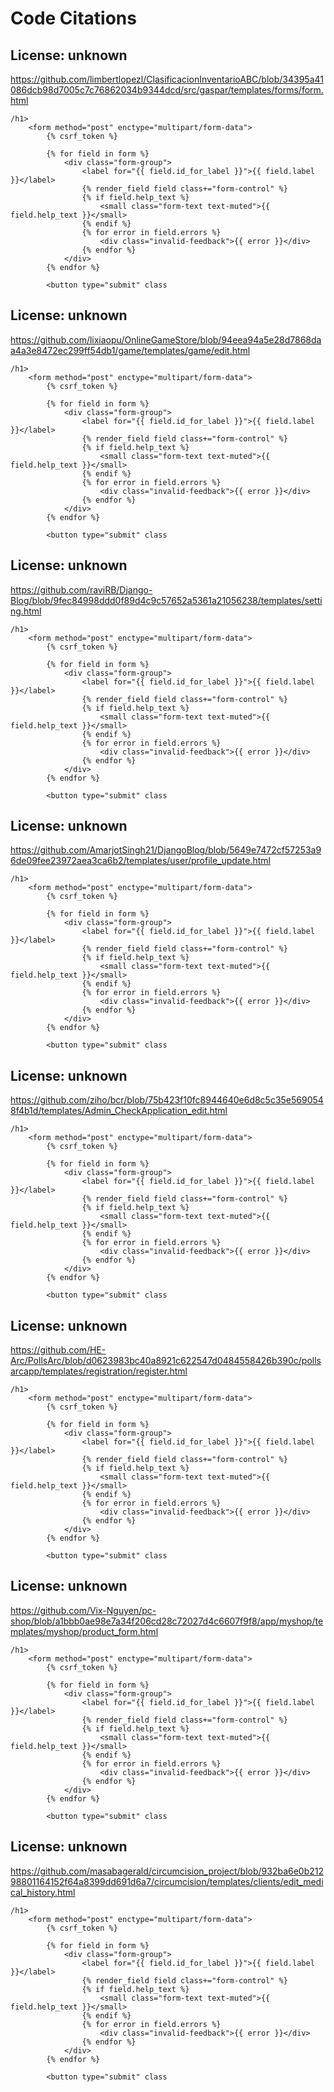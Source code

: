 # Code Citations

## License: unknown
https://github.com/limbertlopezl/ClasificacionInventarioABC/blob/34395a41086dcb98d7005c7c76862034b9344dcd/src/gaspar/templates/forms/form.html

```
/h1>
    <form method="post" enctype="multipart/form-data">
        {% csrf_token %}
        
        {% for field in form %}
            <div class="form-group">
                <label for="{{ field.id_for_label }}">{{ field.label }}</label>
                {% render_field field class+="form-control" %}
                {% if field.help_text %}
                    <small class="form-text text-muted">{{ field.help_text }}</small>
                {% endif %}
                {% for error in field.errors %}
                    <div class="invalid-feedback">{{ error }}</div>
                {% endfor %}
            </div>
        {% endfor %}
        
        <button type="submit" class
```


## License: unknown
https://github.com/lixiaopu/OnlineGameStore/blob/94eea94a5e28d7868daa4a3e8472ec299ff54db1/game/templates/game/edit.html

```
/h1>
    <form method="post" enctype="multipart/form-data">
        {% csrf_token %}
        
        {% for field in form %}
            <div class="form-group">
                <label for="{{ field.id_for_label }}">{{ field.label }}</label>
                {% render_field field class+="form-control" %}
                {% if field.help_text %}
                    <small class="form-text text-muted">{{ field.help_text }}</small>
                {% endif %}
                {% for error in field.errors %}
                    <div class="invalid-feedback">{{ error }}</div>
                {% endfor %}
            </div>
        {% endfor %}
        
        <button type="submit" class
```


## License: unknown
https://github.com/raviRB/Django-Blog/blob/9fec84998ddd0f89d4c9c57652a5361a21056238/templates/setting.html

```
/h1>
    <form method="post" enctype="multipart/form-data">
        {% csrf_token %}
        
        {% for field in form %}
            <div class="form-group">
                <label for="{{ field.id_for_label }}">{{ field.label }}</label>
                {% render_field field class+="form-control" %}
                {% if field.help_text %}
                    <small class="form-text text-muted">{{ field.help_text }}</small>
                {% endif %}
                {% for error in field.errors %}
                    <div class="invalid-feedback">{{ error }}</div>
                {% endfor %}
            </div>
        {% endfor %}
        
        <button type="submit" class
```


## License: unknown
https://github.com/AmarjotSingh21/DjangoBlog/blob/5649e7472cf57253a96de09fee23972aea3ca6b2/templates/user/profile_update.html

```
/h1>
    <form method="post" enctype="multipart/form-data">
        {% csrf_token %}
        
        {% for field in form %}
            <div class="form-group">
                <label for="{{ field.id_for_label }}">{{ field.label }}</label>
                {% render_field field class+="form-control" %}
                {% if field.help_text %}
                    <small class="form-text text-muted">{{ field.help_text }}</small>
                {% endif %}
                {% for error in field.errors %}
                    <div class="invalid-feedback">{{ error }}</div>
                {% endfor %}
            </div>
        {% endfor %}
        
        <button type="submit" class
```


## License: unknown
https://github.com/ziho/bcr/blob/75b423f10fc8944640e6d8c5c35e5690548f4b1d/templates/Admin_CheckApplication_edit.html

```
/h1>
    <form method="post" enctype="multipart/form-data">
        {% csrf_token %}
        
        {% for field in form %}
            <div class="form-group">
                <label for="{{ field.id_for_label }}">{{ field.label }}</label>
                {% render_field field class+="form-control" %}
                {% if field.help_text %}
                    <small class="form-text text-muted">{{ field.help_text }}</small>
                {% endif %}
                {% for error in field.errors %}
                    <div class="invalid-feedback">{{ error }}</div>
                {% endfor %}
            </div>
        {% endfor %}
        
        <button type="submit" class
```


## License: unknown
https://github.com/HE-Arc/PollsArc/blob/d0623983bc40a8921c622547d0484558426b390c/pollsarcapp/templates/registration/register.html

```
/h1>
    <form method="post" enctype="multipart/form-data">
        {% csrf_token %}
        
        {% for field in form %}
            <div class="form-group">
                <label for="{{ field.id_for_label }}">{{ field.label }}</label>
                {% render_field field class+="form-control" %}
                {% if field.help_text %}
                    <small class="form-text text-muted">{{ field.help_text }}</small>
                {% endif %}
                {% for error in field.errors %}
                    <div class="invalid-feedback">{{ error }}</div>
                {% endfor %}
            </div>
        {% endfor %}
        
        <button type="submit" class
```


## License: unknown
https://github.com/Vix-Nguyen/pc-shop/blob/a1bbb0ae98e7a34f206cd28c72027d4c6607f9f8/app/myshop/templates/myshop/product_form.html

```
/h1>
    <form method="post" enctype="multipart/form-data">
        {% csrf_token %}
        
        {% for field in form %}
            <div class="form-group">
                <label for="{{ field.id_for_label }}">{{ field.label }}</label>
                {% render_field field class+="form-control" %}
                {% if field.help_text %}
                    <small class="form-text text-muted">{{ field.help_text }}</small>
                {% endif %}
                {% for error in field.errors %}
                    <div class="invalid-feedback">{{ error }}</div>
                {% endfor %}
            </div>
        {% endfor %}
        
        <button type="submit" class
```


## License: unknown
https://github.com/masabagerald/circumcision_project/blob/932ba6e0b21298801164152f64a8399dd691d6a7/circumcision/templates/clients/edit_medical_history.html

```
/h1>
    <form method="post" enctype="multipart/form-data">
        {% csrf_token %}
        
        {% for field in form %}
            <div class="form-group">
                <label for="{{ field.id_for_label }}">{{ field.label }}</label>
                {% render_field field class+="form-control" %}
                {% if field.help_text %}
                    <small class="form-text text-muted">{{ field.help_text }}</small>
                {% endif %}
                {% for error in field.errors %}
                    <div class="invalid-feedback">{{ error }}</div>
                {% endfor %}
            </div>
        {% endfor %}
        
        <button type="submit" class
```

